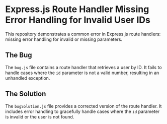 # Express.js Route Handler Missing Error Handling for Invalid User IDs

This repository demonstrates a common error in Express.js route handlers: missing error handling for invalid or missing parameters.

## The Bug
The `bug.js` file contains a route handler that retrieves a user by ID.  It fails to handle cases where the `id` parameter is not a valid number, resulting in an unhandled exception.

## The Solution
The `bugSolution.js` file provides a corrected version of the route handler. It includes error handling to gracefully handle cases where the `id` parameter is invalid or the user is not found.